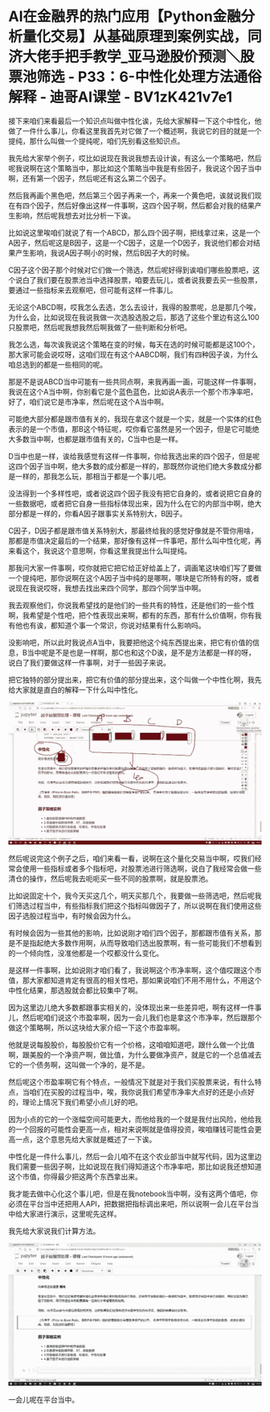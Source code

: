 # AI在金融界的热门应用【Python金融分析量化交易】从基础原理到案例实战，同济大佬手把手教学_亚马逊股价预测＼股票池筛选 - P33：6-中性化处理方法通俗解释 - 迪哥AI课堂 - BV1zK421v7e1

接下来咱们来看最后一个知识点叫做中性化诶，先给大家解释一下这个中性化，他做了一件什么事儿，你看这里我首先对它做了一个概述啊，我说它的目的就是一个提纯，那什么叫做一个提纯呢，咱们先别看这些知识点。

我先给大家举个例子，哎比如说现在我说我想去设计诶，有这么一个策略吧，然后呢我说啊在这个策略当中，那比如这个策略当中我是有些因子，我说这个因子当中啊，还有第一个因子，然后呢还有这么第二个因子。

然后我再画个黑色吧，然后第三个因子再来一个，再来一个黄色吧，诶就说我们现在有四个因子，然后好像出这样一件事啊，这四个因子啊，然后都会对我的结果产生影响，然后呢我想去对比分析一下诶。

比如说这里唉咱们就说了有一个ABCD，那么四个因子啊，把线拿过来，这是一个A因子，然后呢这是B因子，这是一个C因子，这是一个D因子，我说他们都会对结果产生影响，我说A因子啊小的时候，然后B因子大的时候。

C因子这个因子那个时候对它们做一个筛选，然后呢好得到诶咱们哪些股票吧，这个说白了我们要在股票池当中选择股票，咱要去玩儿，或者说我要去买一些股票，要通过一些指标来去观察吧，但可能有这样一件事儿。

无论这个ABCD啊，哎我怎么去选，怎么去设计，我得的股票呢，总是那几个唉，为什么会，比如说现在我说我做一次选股选股之后，那选了这些个里边有这么100只股票吧，然后呢我想我然后啊我做了一些判断和分析吧。

我怎么选，每次诶我说这个策略在变的时候，每天在选的时候可能都是这100个，那大家可能会说哎呀，这咱们现在有这个AABCD啊，我们有四种因子诶，为什么咱总选到的都是一些相同的呢。

那是不是说ABCD当中可能有一些共同点啊，来我再画一画，可能这样一件事啊，我说在这个A当中啊，你别看它是个蓝色蓝色，比如说A表示一个那个市净率吧，好了，咱们说它是市净率，然后呢在这个A当中啊。

可能绝大部分都是跟市值有关的，我现在拿这个就是一个实，就是一个实体的红色表示的是一个市值，那B这个特征呢，哎你看它虽然是另一个因子，但是它可能绝大多数当中啊，也都是跟市值有关的，C当中也是一样。

D当中也是一样，诶给我感觉有这样一件事啊，你给我选出来的四个因子，但是呢这四个因子当中啊，绝大多数的成分都是一样的，那既然你说他们绝大多数成分都是一样的，那我怎么玩，那相当于都是一个事儿吧。

没法得到一个多样性吧，或者说这四个因子我没有把它自身的，或者说把它自身的一些数据吧，或者把它自身一些指标体现出来，因为什么在它的内部当中啊，绝大部分都是一样的，你看A因子跟事实关系特别大，B因子。

C因子，D因子都是跟市值关系特别大，那最终给我的感觉好像就是不管你用啥，那都是市值决定最后的一个结果，那好像有这样一件事吧，那什么叫中性化呢，再来看这个，我说这个意思啊，你看这里我提出什么叫提纯。

那我问大家一件事啊，哎你就把它把它给正好给盖上了，调画笔这块咱们写了要做一个提纯吧，那你说啊在这个A因子当中纯的是哪啊，哪块是它所特有的呀，或者说现在我说哎呀，我想去找出来四个同学，那四个同学当中啊。

我去观察他们，你说我希望找的是他们的一些共有的特性，还是他们的一些个性啊，我希望是个性吧，把个性表现出来啊，都有的东西，那有什么价值啊，你有我有他也有诶，都知道个事一个常识，你说对结果有什么影响吗。

没影响吧，所以此时我说点A当中，我要把他这个纯东西提出来，把它有价值的信息，B当中呢是不是也是一样啊，那C也和这个D诶，是不是方法都是一样的呀，说白了我们要做这样一件事啊，对于一些因子来说。

把它独特的部分提出来，把它有价值的部分提出来，这个叫做一个中性化啊，我先给大家就是直白的解释一下什么叫中性化。



![](img/6d4d681fbbe5951476225cc78826e959_1.png)

然后呢说完这个例子之后，咱们来看一看，说啊在这个量化交易当中啊，哎我们经常会使用一些指标或者多个指标吧，对股票池进行筛选啊，说白了我经常会做一些清仓的操作，然后呢我去呃呃买一些不同的股票啊，就是股票池。

比如说固定十个，我今天买这几个，明天买那几个，我要做一些筛选吧，然后呢我们筛选过程当中，有些指标我们把这个指标叫做因子了，所以说啊在我们使用这些因子选股过程当中，有时候会因为什么。

有时候会因为一些其他的影响，比如说刚才咱们四个因子，那都跟市值有关系，那是不是指起绝大多数作用啊，从而导致咱们选出股票啊，有一些可能我们不想看到的一个倾向性，没准他都是一个哎都没什么变化。

是这样一件事啊，比如说刚才咱们看了，我说啊这个市净率啊，这个值哎跟这个市值，那大家都知道肯定有很高的相关性吧，那如果说咱们不用不用什么，不用这个中性化结果，那选股就会都比较集中了啊。

因为这里边儿绝大多数都跟事实相关的，没体现出来一些差异吧，啊有这样一件事儿，然后呢咱们说这个市盈率啊，因为一会儿我们也是拿这个市净率，然后跟那个做这个策略啊，所以这块给大家介绍一下这个市盈率啊。

他就是说每股股价，每股股价它有一个价格，这咱咱知道吧，跟什么做一个比值啊，跟美股的一个净资产啊，做比值，为什么要做净资产，就是它的一个总值减去它的一个债务啊，这叫做一个净的，是不是。

然后呢这个市盈率啊它有个特点，一般情况下就是对于我们买股票来说，有什么特点，当咱们在买股的过程当中，唉，我你说我们希望市净率大点好的还是小点好的，理论上情况下我们希望小点儿好的吧。

因为小点的它的一个涨幅空间可能更大，而他给我的一个就是我付出风险，他给我的一个回报的可能性会更高一点，相对来说啊就是值得投资，唉咱赚钱可能性会更高一点，这个意思先给大家就是概述了一下诶。

中性化是一件什么事儿，然后一会儿咱不在这个农业部当中就写代码，因为这里边我们需要一些因子啊，比如说现在我们得知道这个市净率吧，那比如说我还想知道这个市值，你得最少把这两个东西拿出来。

我才能去做中心化这个事儿吧，但是在我notebook当中啊，没有这两个值吧，你必须在平台当中还把用人API，把数据把指标调出来吧，所以说啊一会儿在平台当中给大家进行演示，这里呢先这样。

我先给大家说我们计算方法。

![](img/6d4d681fbbe5951476225cc78826e959_3.png)

一会儿呢在平台当中。